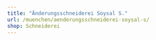 ```yaml
---
title: "Änderungsschneiderei Soysal S."
url: /muenchen/aenderungsschneiderei-soysal-s/
shop: Schneiderei
---
```

